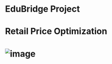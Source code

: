 # EduBridge Project
# Retail Price Optimization 
# ![image](https://user-images.githubusercontent.com/118458654/226527614-298dc6c3-6b57-47e6-be6f-6d1f81960e1a.png)

